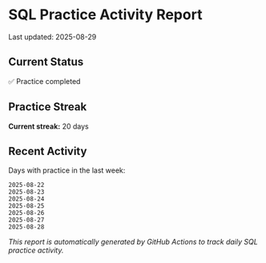 # SQL Practice Activity Report

Last updated: 2025-08-29

## Current Status

✅ Practice completed

## Practice Streak

**Current streak:** 20 days

## Recent Activity

Days with practice in the last week:

```
2025-08-22
2025-08-23
2025-08-24
2025-08-25
2025-08-26
2025-08-27
2025-08-28
```

*This report is automatically generated by GitHub Actions to track daily SQL practice activity.*

